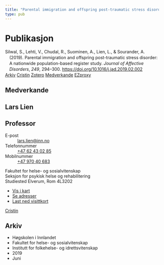 ```yaml
---
title: "Parental immigration and offspring post-traumatic stress disorder: A nationwide population-based register study"
type: pub
---
```

<h1>Publikasjon</h1>
<article id="csl-bib-container-2CTSL2AQ" class="csl-bib-container">
  <div class="csl-bib-body" style="line-height: 1.35; padding-left: 1em; text-indent:-1em;">
  <div class="csl-entry">Silwal, S., Lehti, V., Chudal, R., Suominen, A., Lien, L., &amp; Sourander, A. (2019). Parental immigration and offspring post-traumatic stress disorder: A nationwide population-based register study. <i>Journal of Affective Disorders</i>, <i>249</i>, 294&#x2013;300. <a href="https://doi.org/10.1016/j.jad.2019.02.002">https://doi.org/10.1016/j.jad.2019.02.002</a></div>
</div>
  <div class="csl-bib-buttons">
    <a href="#taxonomy-article-2CTSL2AQ" class="csl-bib-button">Arkiv</a>
    <a href="https://app.cristin.no/results/show.jsf?id=1703841" alt="Cristin URL" class="csl-bib-button">Cristin</a>
    <a href="http://zotero.org/groups/5022929/items/2CTSL2AQ" alt="Zotero URL" class="csl-bib-button">Zotero</a>
    <a href="#contributors-article-2CTSL2AQ" class="csl-bib-button">Medverkande</a>
    <a href="http://ezproxy.inn.no/login?url=https://doi.org/10.1016/j.jad.2019.02.002" class="csl-bib-button">EZproxy</a>
  </div>
  <div id="csl-bib-meta-container-2CTSL2AQ"></div>
</article>
<div id="csl-bib-meta-2CTSL2AQ" class="csl-bib-meta">
  <article id="contributors-article-2CTSL2AQ" class="contributors-article">
    <h1>Medverkande</h1>
    <div class="personas">
<div class="vrtx-hinn-person-card">
<div class="photo">
<i class="lar la-user-circle missing-person"></i>
</div>
<div class="info">
<hgroup><h1>Lars Lien</h1>
<h2>Professor</h2>
</hgroup><dl>
<dt>E-post</dt>
<dd>
<a href="mailto:lars.lien@inn.no">lars.lien@inn.no</a>
</dd>
<dt>Telefonnummer</dt>
<dd><a href="tel:+4762430285">
+47 62 43 02 85
</a></dd>
<dt>Mobilnummer</dt>
<dd><a href="tel:+4797040683">
+47 970 40 683
</a></dd>
</dl>
<p>
Fakultet for helse- og sosialvitenskap<br>
Seksjon for psykisk helse og rehabilitering<br>
Studiested Elverum,
Rom 4L3202
</p>
<ul class="vrtx-hinn-links">
<li><a href="https://www.google.com/maps?q=60.88177,11.53669">Vis i kart</a></li>
<li><a href="https://www.inn.no/finn-en-ansatt/lars-lien.html#vrtx-hinn-addresses">Se adresser</a></li>
<li><a href="https://www.inn.no/finn-en-ansatt/lars-lien.html?vrtx=vcf">Last ned visittkort</a></li>
</ul>
</div>
</div>
<a href="https://app.cristin.no/persons/show.jsf?id=14287" alt="Cristin URL" class="personas-cristin">Cristin</a>
</div>
  </article>
  <article id="taxonomy-article-2CTSL2AQ" class="taxonomy-article">
    <h1>Arkiv</h1>
    <ul>
      <li>Høgskolen i Innlandet</li>
      <li>Fakultet for helse- og sosialvitenskap</li>
      <li>Institutt for folkehelse- og idrettsvitenskap</li>
      <li>2019</li>
      <li>Juni</li>
    </ul>
  </article>
</div>
